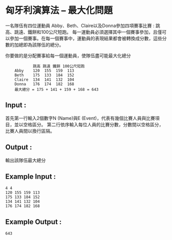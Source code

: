 # 匈牙利演算法 – 最大化問題

一名隊伍有四位運動員 Abby、Beth、Claire以及Donna參加四項賽事比賽 : 跳高、跳遠、鐵餅和100公尺短跑。
每一運動員必須選擇其中一個賽事參加，且僅可以參加一個賽事。在每一個賽事中，運動員的表現結果都會被轉換成分數，這些分數的加總即為該隊伍的總分。

你要做的是分配賽事給每一個運動員，使隊伍盡可能最大化總分

                跳高 跳遠 鐵餅 100公尺短跑
        Abby    120  155  159  113
        Beth    175  133  184  152
        Claire  134  141  132  104
        Donna   176  174  182  168
        最大總分 = 175 + 141 + 159 + 168 = 643

## Input : 
首先第一行輸入2個數字N (Name)與E (Event)，代表有幾個比賽人員與比賽項目，並以空格區分。
第二行依序輸入每位人員的比賽分數，分數間以空格區分，比賽人員間以換行區隔。

## Output : 
輸出該隊伍最大總分

## Example Input : 
    4 4
    120 155 159 113
    175 133 184 152
    134 141 132 104
    176 174 182 168
## Example Output :
    643
